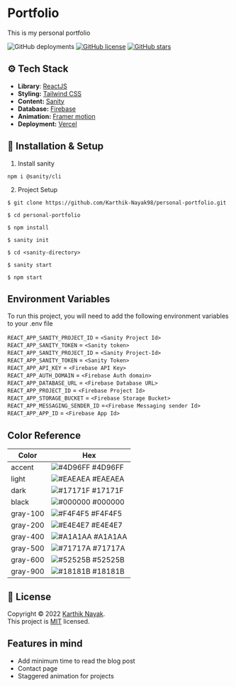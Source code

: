 # Portfolio

This is my personal portfolio

![GitHub deployments](https://img.shields.io/github/deployments/karthik-nayak98/personal-portfolio/production?label=vercel&logo=vercel&logoColor=white)
[![GitHub license](https://img.shields.io/github/license/Karthik-Nayak98/personal-portfolio)](https://github.com/Karthik-Nayak98/personal-portfolio/blob/main/LICENSE)
[![GitHub stars](https://img.shields.io/github/stars/Karthik-Nayak98/personal-portfolio)](https://github.com/Karthik-Nayak98/personal-portfolio/stargazers)

## ⚙️ Tech Stack

- **Library**: [ReactJS](https://reactjs.org/docs/getting-started.html)
- **Styling:** [Tailwind CSS](https://tailwindcss.com/docs/installation)
- **Content:** [Sanity](https://www.sanity.io/docs)
- **Database:** [Firebase](https://firebase.google.com/docs/database)
- **Animation:** [Framer motion](https://www.framer.com/docs/)
- **Deployment:** [Vercel](https://vercel.com/)

## 🚀 Installation & Setup

1. Install sanity

```
npm i @sanity/cli
```

2. Project Setup

```
$ git clone https://github.com/Karthik-Nayak98/personal-portfolio.git

$ cd personal-portfolio

$ npm install

$ sanity init

$ cd <sanity-directory>

$ sanity start

$ npm start
```

## Environment Variables

To run this project, you will need to add the following environment variables to your
.env file

`REACT_APP_SANITY_PROJECT_ID` = `<Sanity Project Id>` <br> `REACT_APP_SANITY_TOKEN` =
`<Sanity token>`<br> `REACT_APP_SANITY_PROJECT_ID` = `<Sanity Project-Id>`<br>
`REACT_APP_SANITY_TOKEN` = `<Sanity Token>` <br> `REACT_APP_API_KEY` =
`<Firebase API Key>`<br> `REACT_APP_AUTH_DOMAIN` = `<Firebase Auth domain>`<br>
`REACT_APP_DATABASE_URL` = `<Firebase Database URL>` <br>`REACT_APP_PROJECT_ID` =
`<Firebase Project Id>`<br> `REACT_APP_STORAGE_BUCKET` =
`<Firebase Storage Bucket>`<br> `REACT_APP_MESSAGING_SENDER_ID`
=`<Firebase Messaging sender Id>` <br>`REACT_APP_APP_ID` = `<Firebase App Id>`

## Color Reference

| Color    | Hex                                                               |
| -------- | ----------------------------------------------------------------- |
| accent   | ![#4D96FF](https://via.placeholder.com/10/4D96FF?text=+) #4D96FF  |
| light    | ![#EAEAEA](https://via.placeholder.com/10/EAEAEA?text=+) #EAEAEA  |
| dark     | ![#17171F](https://via.placeholder.com/10/17171F?text=+) #17171F  |
| black    | ![#000000](https://via.placeholder.com/10/000000?text=+) #000000  |
| gray-100 | ![#F4F4F5](https://via.placeholder.com/10/F4F4F5?text=+) #F4F4F5  |
| gray-200 | ![#E4E4E7 ](https://via.placeholder.com/10/E4E4E7?text=+) #E4E4E7 |
| gray-400 | ![#A1A1AA ](https://via.placeholder.com/10/A1A1AA?text=+) #A1A1AA |
| gray-500 | ![#71717A](https://via.placeholder.com/10/71717A?text=+) #71717A  |
| gray-600 | ![#52525B](https://via.placeholder.com/10/52525B?text=+) #52525B  |
| gray-900 | ![#18181B](https://via.placeholder.com/10/18181B?text=+) #18181B  |

## 📝 License

Copyright © 2022 [Karthik Nayak]().<br /> This project is
[MIT](https://github.com/Karthik-Nayak98/personal-portfolio/blob/main/LICENSE)
licensed.

## Features in mind

- Add minimum time to read the blog post
- Contact page
- Staggered animation for projects
